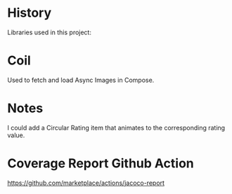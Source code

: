# History

Libraries used in this project:
# Coil
Used to fetch and load Async Images in Compose. 


# Notes
I could add a Circular Rating item that animates to the corresponding rating value. 

# Coverage Report Github Action
https://github.com/marketplace/actions/jacoco-report
